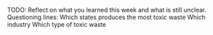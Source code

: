 TODO: Reflect on what you learned this week and what is still unclear.
Questioning lines:
Which states produces the most toxic waste
Which industry
Which type of toxic waste
